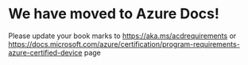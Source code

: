# We have moved to Azure Docs! #

Please update your book marks to https://aka.ms/acdrequirements or https://docs.microsoft.com/azure/certification/program-requirements-azure-certified-device page
